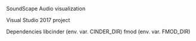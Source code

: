 SoundScape
	Audio visualization

Visual Studio 2017 project

Dependencies
	libcinder (env. var. CINDER_DIR)
	fmod (env. var. FMOD_DIR)